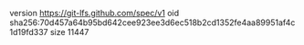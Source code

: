 version https://git-lfs.github.com/spec/v1
oid sha256:70d457a64b95bd642cee923ee3d6ec518b2cd1352fe4aa89951af4c1d19fd337
size 11447

